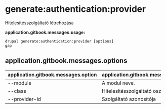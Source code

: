 # generate:authentication:provider
Hitelesítésszolgáltató létrehozása

**application.gitbook.messages.usage:**
```
drupal generate:authentication:provider [options]
gap
```

## application.gitbook.messages.options
application.gitbook.messages.option | application.gitbook.messages.details
-------|-------------
--module | A modul neve.
--class | Hitelesítésszolgáltató osztály
--provider-id | Szolgáltató azonosítója
